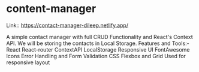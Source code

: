 # content-manager
Link:: https://contact-manager-dileep.netlify.app/

A simple contact manager with full CRUD Functionality and React's Context API. We will be storing the contacts in Local Storage.
Features and Tools:-
React
React-router
ContextAPI
LocalStorage
Responsive UI
FontAwesome Icons
Error Handling and Form Validation
CSS Flexbox and Grid Used for responsive layout

